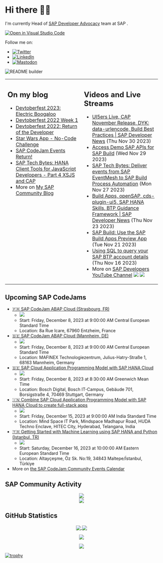 
# Hi there 👋🏼

I'm currently Head of [SAP Developer Advocacy](https://developers.sap.com/developer-advocates.html) team at SAP .

[![Open in Visual Studio Code](https://img.shields.io/badge/Made%20for-VSCode-1f425f.svg)](https://github.dev/jung-thomas/jung-thomas)

Follow me on:
- <a href="https://twitter.com/thomas_jung"><img alt="Twitter" src="https://img.shields.io/badge/thomas_jung-%231DA1F2.svg?style=for-the-badge&logo=Twitter&logoColor=white"/></a>
- <a href="https://www.linkedin.com/in/thomasjungsap/"><img alt="LinkedIn" src="https://img.shields.io/badge/linkedin-%230077B5.svg?style=for-the-badge&logo=linkedin&logoColor=white"/></a>
- <a rel="me" href="https://mastodon.cloud/@thomas_jung"><img alt="Mastodon" src="https://img.shields.io/mastodon/follow/109262551990174478?domain=https%3A%2F%2Fmastodon.cloud%2F&style=social"/></a>

![README builder](https://github.com/jung-thomas/jung-thomas/workflows/README%20builder/badge.svg)

<table><tr><td valign="top" width="50%">
 
## On my blog
- [Devtoberfest 2023: Electric Boogaloo](https://blogs.sap.com/?p=1824721) 
- [Devtoberfest 2022 Week 1](https://blogs.sap.com/?p=1618235) 
- [Devtoberfest 2022: Return of the Developer](https://blogs.sap.com/?p=1598237) 
- [Star Wars App - No-Code Challenge](https://blogs.sap.com/?p=1543686) 
- [SAP CodeJam Events Return!](https://blogs.sap.com/?p=1539697) 
- [SAP Tech Bytes: HANA Client Tools for JavaScript Developers - Part 4 XSJS and CAP](https://blogs.sap.com/?p=1519898) 
- More on [My SAP Community Blog](https://people.sap.com/thomas.jung#content:blogposts)
</td>
  
<td valign="top" width="50%">
  
## Videos and Live Streams
- [UI5ers Live, CAP November Release, DYK: data-urlencode, Build Best Practices | SAP Developer News](https://www.youtube.com/watch?v=Qk-9ip1P3xg) (Thu Nov 30 2023)
- [Access Demo SAP APIs for SAP Build](https://www.youtube.com/watch?v=11TUQgQi-9k) (Wed Nov 29 2023)
- [SAP Tech Bytes: Deliver events from SAP EventMesh to SAP Build Process Automation](https://www.youtube.com/watch?v=CnPUhnKcl-k) (Mon Nov 27 2023)
- [Build Apps, openSAP, cds-plugin-ui5, SAP HANA Skills, BTP Guidance Framework | SAP Developer News](https://www.youtube.com/watch?v=V2v0-CEDs6o) (Thu Nov 23 2023)
- [SAP Build: Use the SAP Build Apps Preview App](https://www.youtube.com/watch?v=EfoyYcRCGic) (Tue Nov 21 2023)
- [Using SQL to query your SAP BTP account details](https://www.youtube.com/watch?v=wG8Z2pEKc-c) (Thu Nov 16 2023)
- More on [SAP Developers YouTube Channel](https://www.youtube.com/channel/UCNfmelKDrvRmjYwSi9yvrMg) ![](https://img.shields.io/youtube/channel/views/UCNfmelKDrvRmjYwSi9yvrMg) ![](https://img.shields.io/youtube/channel/subscribers/UCNfmelKDrvRmjYwSi9yvrMg)
</td></tr></table>

## Upcoming SAP CodeJams
- [🇫🇷 SAP CodeJam ABAP Cloud (Strasbourg, FR)](https://groups.community.sap.com/t5/sap-codejam/sap-codejam-abap-cloud-strasbourg-fr/ev-p/302494)
  - <img src="https://groups.community.sap.com/t5/image/serverpage/image-id/49596i5B96273BABD90CE7/image-size/thumb?v=v2&px=150" />
  - Start: Friday, December 8, 2023 at 9:00:00 AM Central European Standard Time
  - Location: 8a Rue Icare, 67960 Entzheim, France
- [🇩🇪 SAP CodeJam ABAP Cloud (Mannheim, DE)](https://groups.community.sap.com/t5/sap-codejam/sap-codejam-abap-cloud-mannheim-de/ev-p/291688)
  - <img src="https://groups.community.sap.com/t5/image/serverpage/image-id/46020iAF9CD942EB7D2D37/image-size/thumb?v=v2&px=150" />
  - Start: Friday, December 8, 2023 at 9:00:00 AM Central European Standard Time
  - Location: MAFINEX Technologiezentrum, Julius-Hatry-Straße 1, 68163 Mannheim, Germany
- [🇩🇪 SAP Cloud Application Programming Model with SAP HANA Cloud](https://groups.community.sap.com/t5/sap-codejam/sap-cloud-application-programming-model-with-sap-hana-cloud/ev-p/300475)
  - <img src="https://groups.community.sap.com/t5/image/serverpage/image-id/49002i3FE68AF7A7717186/image-size/thumb?v=v2&px=150" />
  - Start: Friday, December 8, 2023 at 8:30:00 AM Greenwich Mean Time
  - Location: Bosch Digital, Bosch IT-Campus, Gebäude 701, Borsigstraße 4, 70469 Stuttgart, Germany
- [🇮🇳 Combine SAP Cloud Application Programming Model with SAP HANA Cloud to create full-stack apps](https://groups.community.sap.com/t5/sap-codejam/combine-sap-cloud-application-programming-model-with-sap-hana-cloud-to/ev-p/297097)
  - <img src="https://groups.community.sap.com/t5/image/serverpage/image-id/47889i635A005FD3DAFDC5/image-size/thumb?v=v2&px=150" />
  - Start: Friday, December 15, 2023 at 9:00:00 AM India Standard Time
  - Location: Mind Space IT Park, Mindspace Madhapur Road, HUDA Techno Enclave, HITEC City, Hyderabad, Telangana, India
- [🇹🇷 Getting Started with Machine Learning using SAP HANA and Python (Istanbul, TR)](https://groups.community.sap.com/t5/sap-codejam/getting-started-with-machine-learning-using-sap-hana-and-python-istanbul-tr/ev-p/301057)
  - <img src="https://groups.community.sap.com/t5/image/serverpage/image-id/50386i5E94540BC7D6BCB8/image-size/thumb?v=v2&px=150" />
  - Start: Saturday, December 16, 2023 at 10:00:00 AM Eastern European Standard Time
  - Location: Altayçeşme, Öz Sk. No:19, 34843 Maltepe/İstanbul, Türkiye
- More on [the SAP CodeJam Community Events Calendar](https://groups.community.sap.com/t5/sap-codejam/eb-p/codejam-events)

## SAP Community Activity
<p align = "center">
<a href="https://people.sap.com/thomas.jung#overview">
  <img align="center" src="https://devrel-tools-prod-scn-badges-srv.cfapps.eu10.hana.ondemand.com/activity/thomas.jung" />
</a>
</br>
<a href="https://people.sap.com/thomas.jung#reputation">
  <img align="center" src="https://devrel-tools-prod-scn-badges-srv.cfapps.eu10.hana.ondemand.com/showcaseBadges/thomas.jung?test=2" />
</a>
</p>

## GitHub Statistics
<p align = "center">
<a href="https://github.com/anuraghazra/github-readme-stats">
  <img align="center" src="https://github-readme-stats.vercel.app/api?username=jung-thomas&count_private=true&show_icons=true&theme=dark&line_height=27" />
</a>
<a href="https://github.com/anuraghazra/github-readme-stats">
  <img align="center" src="https://github-readme-stats.vercel.app/api/top-langs/?username=jung-thomas&show_icons=true&theme=dark" />
</a>
</p>

<p align = "center">
 <img  src="https://github-readme-streak-stats.herokuapp.com/?user=jung-thomas&show_icons=true&locale=en&layout=compact&theme=dark&line_height=0" />
</p> 

<p align = "center">
 <img src="https://activity-graph.herokuapp.com/graph?username=jung-thomas&theme=redical">
</p> 

[![trophy](https://github-profile-trophy.vercel.app/?username=jung-thomas&theme=onedark)](https://github.com/ryo-ma/github-profile-trophy)


